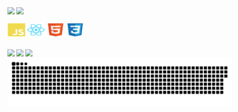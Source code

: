 
<div>
  <img height="180em" src="https://github-readme-stats.vercel.app/api?username=Bia-Novais&show_icons=true&theme=algolia&locale=pt-br">
  <img height="180em" src="https://github-readme-stats.vercel.app/api/top-langs/?username=Bia-Novais&layout=compact&theme=algolia&locale=pt-br">
</div>
<div style="display: inline_block"><br>
  <img align="center" height="30" width="40" src="https://raw.githubusercontent.com/devicons/devicon/master/icons/javascript/javascript-plain.svg">
<!--<img align="center" height="30" width="40" src="https://raw.githubusercontent.com/devicons/devicon/master/icons/typescript/typescript-plain.svg">-->
  <img align="center" height="30" width="40" src="https://raw.githubusercontent.com/devicons/devicon/master/icons/react/react-original.svg">
  <img align="center" height="30" width="40" src="https://raw.githubusercontent.com/devicons/devicon/master/icons/html5/html5-original.svg">
  <img align="center" height="30" width="40" src="https://raw.githubusercontent.com/devicons/devicon/master/icons/css3/css3-original.svg">
 <!--<img align="center" height="30" width="40" src="https://raw.githubusercontent.com/devicons/devicon/master/icons/python/python-original.svg">-->
 <!--<img align="center" height="30" width="40" src="https://raw.githubusercontent.com/devicons/devicon/master/icons/csharp/csharp-original.svg">-->
</div>
  
  ##
 
<div> 
  <a href="https://instagram.com/bia_novais742" target="_blank"><img src="https://img.shields.io/badge/-Instagram-%23E4405F?style=for-the-badge&logo=instagram&logoColor=white" target="_blank"></a>
  <a href = "mailto:bianovais08@gmail.com"><img src="https://img.shields.io/badge/-Gmail-%23333?style=for-the-badge&logo=gmail&logoColor=white" target="_blank"></a>
  <a href="https://www.linkedin.com/in/ana-beatriz-novais-pereira-213008299" target="_blank"><img src="https://img.shields.io/badge/-LinkedIn-%230077B5?style=for-the-badge&logo=linkedin&logoColor=white" target="_blank"></a> 
</div>
   <img alt="github contribution grid snake animation" src="https://raw.githubusercontent.com/Bia-Novais/Bia-Novais/output/github-contribution-grid-snake-dark.svg">
